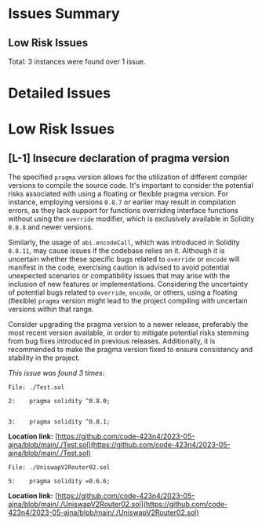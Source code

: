 # Issues Summary
## Low Risk Issues
Total: 3 instances were found over 1 issue.

# Detailed Issues
# Low Risk Issues
## [L-1] Insecure declaration of pragma version
The specified <code>pragma</code> version allows for the utilization of different compiler versions to compile the source code.
It's important to consider the potential risks associated with using a floating or flexible pragma version. 
For instance, employing versions <code>0.8.7</code> or earlier may result in compilation errors, as they lack support for 
functions overriding interface functions without using the <code>override</code> modifier, 
which is exclusively available in Solidity <code>0.8.8</code> and newer versions.<br> 

Similarly, the usage of <code>abi.encodeCall</code>, which was introduced in Solidity <code>0.8.11</code>, 
may cause issues if the codebase relies on it. Although it is uncertain whether these specific bugs related to <code>override</code> 
or <code>encode</code> will manifest in the code, exercising caution is advised to avoid potential unexpected scenarios or compatibility
issues that may arise with the inclusion of new features or implementations.
Considering the uncertainty of potential bugs related to <code>override</code>, <code>encode</code>, or others, using a floating (flexible)
<code>pragma</code> version might lead to the project compiling with uncertain versions within that range.<br>

Consider upgrading the pragma version to a newer release, preferably the most recent version available, 
in order to mitigate potential risks stemming from bug fixes introduced in previous releases. 
Additionally, it is recommended to make the pragma version fixed to ensure consistency and stability in the project.

*This issue was found 3 times:*

```solidity
File: ./Test.sol

2:    pragma solidity ^0.8.0;


3:    pragma solidity ^0.8.1;

```

**Location link:** [https://github.com/code-423n4/2023-05-ajna/blob/main/./Test.sol](https://github.com/code-423n4/2023-05-ajna/blob/main/./Test.sol)


```solidity
File: ./UniswapV2Router02.sol

5:    pragma solidity =0.6.6;

```

**Location link:** [https://github.com/code-423n4/2023-05-ajna/blob/main/./UniswapV2Router02.sol](https://github.com/code-423n4/2023-05-ajna/blob/main/./UniswapV2Router02.sol)



